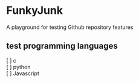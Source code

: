 # FunkyJunk
A playground for testing Github repository features

<h2>test programming languages</h2>
[ ] c<br>
[ ] python<br>
[ ] Javascript<br>
